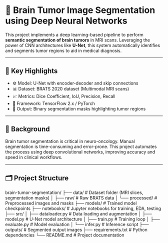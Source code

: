 # 🧠 Brain Tumor Image Segmentation using Deep Neural Networks

This project implements a deep learning-based pipeline to perform **semantic segmentation of brain tumors** in MRI scans. Leveraging the power of CNN architectures like **U-Net**, this system automatically identifies and segments tumor regions to aid in medical diagnosis.

---

## 📌 Key Highlights

- ⚙️ Model: U-Net with encoder-decoder and skip connections
- 📊 Dataset: BRATS 2020 dataset (Multimodal MRI scans)
- 📈 Metrics: Dice Coefficient, IoU, Precision, Recall
- 🔧 Framework: TensorFlow 2.x / PyTorch
- 🧪 Output: Binary segmentation masks highlighting tumor regions

---

## 🧠 Background

Brain tumor segmentation is critical in neuro-oncology. Manual segmentation is time-consuming and error-prone. This project automates the process using deep convolutional networks, improving accuracy and speed in clinical workflows.

---

## 🗂️ Project Structure
brain-tumor-segmentation/
├── data/                   # Dataset folder (MRI slices, segmentation masks)
│   ├── raw/                # Raw BRATS data
│   └── processed/          # Preprocessed images and masks
├── models/                 # Trained model checkpoints
├── notebooks/              # Jupyter notebooks for training, EDA, testing
├── src/
│   ├── dataloader.py       # Data loading and augmentation
│   ├── model.py            # U-Net model architecture
│   ├── train.py            # Training loop
│   ├── evaluate.py         # Model evaluation
│   └── infer.py            # Inference script
├── outputs/                # Segmented output images
├── requirements.txt        # Python dependencies
└── README.md               # Project documentation
